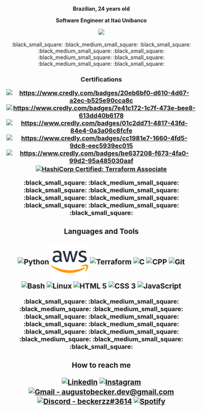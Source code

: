 

<p align="center">  <strong> Brazilian, 24 years old </strong> </p>
<p align="center">  <strong> Software Engineer at Itaú Unibanco </strong> </p>

<p align="center"><a href="https://www.42sp.org.br/" target="_blank"><img src="https://img.shields.io/static/v1?label=&message=SP&color=000&style=for-the-badge&logo=42""></a></p>

<p align="center"> 
          :black_small_square: 	:black_medium_small_square:
          :black_small_square: 	:black_medium_small_square:
          :black_small_square: 	:black_medium_small_square:
          :black_small_square: 	:black_medium_small_square:
          :black_small_square:
</p>      

<h3 align="center"> <strong>Certifications</strong></p>
<div align="center" style="display: inline_block">

<div align="center" style="display: inline_block">
            <a href="https://www.credly.com/badges/20eb6bf0-d610-4d67-a2ec-b525e90cca8c" target="_blank"> <img align="center" alt="https://www.credly.com/badges/20eb6bf0-d610-4d67-a2ec-b525e90cca8c"  height="80" src="https://github.com/user-attachments/assets/d6c3607a-6e7c-4826-94cd-117e5faa57a8"> </a>
            <a href="https://www.credly.com/badges/7e41c172-1c7f-473e-bee8-613dd40b6178" target="_blank"> <img align="center" alt="https://www.credly.com/badges/7e41c172-1c7f-473e-bee8-613dd40b6178"  height="80" src="https://github.com/user-attachments/assets/63254f01-b636-40f2-b482-41d13c634581"> </a>
            <a href="https://www.credly.com/badges/01c2dd71-4817-43fd-84e4-0a3a06c8fcfe" target="_blank"> <img align="center" alt="https://www.credly.com/badges/01c2dd71-4817-43fd-84e4-0a3a06c8fcfe"  height="80" src="https://github.com/user-attachments/assets/ea1db0df-d1bc-4349-9d0c-b65214921202"> </a> 
          <a href="https://www.credly.com/badges/cc1981e7-1660-4fd5-9dc8-eec5939ec015" target="_blank"> <img align="center" alt="https://www.credly.com/badges/cc1981e7-1660-4fd5-9dc8-eec5939ec015"  height="80" src="https://github.com/user-attachments/assets/b5840e1e-c34c-4386-9f30-f231db1666cb"> </a>
          <a href="https://www.credly.com/badges/be637208-f673-4fa0-99d2-95a485030aaf" target="_blank"> <img align="center" alt="https://www.credly.com/badges/be637208-f673-4fa0-99d2-95a485030aaf"  height="80" src="https://github.com/user-attachments/assets/797af6e0-965a-458f-9f46-1de6a2390d84"> </a>
          <a href="https://www.credly.com/badges/04f87185-a359-46cf-bd8b-444c4abb42e5" target="_blank"> <img align="center" alt="HashiCorp Certified: Terraform Associate"  height="80" src="https://github.com/user-attachments/assets/f92841d1-dd2d-48c4-bd4f-78d674d08fec"> </a>

<p align="center"> 
          :black_small_square: 	:black_medium_small_square:
          :black_small_square: 	:black_medium_small_square:
          :black_small_square: 	:black_medium_small_square:
          :black_small_square: 	:black_medium_small_square:
          :black_small_square:
</p>      

<div style="display: inline_block" align="center">

<h3 align="center"> <strong>Languages and Tools</strong></p>
          
<img align="center" alt="Python" height="100" src="https://cdn.jsdelivr.net/gh/devicons/devicon/icons/python/python-plain.svg">
<img align="center" alt="AWS" height="100" src="https://github.com/devicons/devicon/blob/v2.15.1/icons/amazonwebservices/amazonwebservices-original-wordmark.svg">
<img align="center" alt="Terraform" height="80" src="https://cdn.jsdelivr.net/gh/devicons/devicon/icons/terraform/terraform-original.svg">
<img align="center" alt="C" height="80" src="https://cdn.jsdelivr.net/gh/devicons/devicon/icons/c/c-plain.svg">
<img align="center" alt="CPP" height="70" src="https://cdn.jsdelivr.net/gh/devicons/devicon/icons/cplusplus/cplusplus-plain.svg">
<img align="center" alt="Git" height="60" src="https://cdn.jsdelivr.net/gh/devicons/devicon/icons/git/git-plain.svg">
<img align="center" alt="Bash" height="60" src="https://cdn.jsdelivr.net/gh/devicons/devicon/icons/bash/bash-plain.svg">
<img align="center" alt="Linux" height="50" src="https://cdn.jsdelivr.net/gh/devicons/devicon/icons/linux/linux-plain.svg">
<img align="center" alt="HTML 5" height="50" src="https://cdn.jsdelivr.net/gh/devicons/devicon/icons/html5/html5-plain-wordmark.svg">
<img align="center" alt="CSS 3" height="50" src="https://cdn.jsdelivr.net/gh/devicons/devicon/icons/css3/css3-plain-wordmark.svg">
<img align="center" alt="JavaScript" height="50" src="https://cdn.jsdelivr.net/gh/devicons/devicon/icons/javascript/javascript-plain.svg">

</div>

<p align="center"> 
          :black_small_square: 	:black_medium_small_square:
          :black_medium_square: 	:black_medium_small_square:
          :black_small_square: 	:black_medium_small_square:
          :black_small_square: 	:black_medium_small_square:
          :black_small_square: 	:black_medium_small_square:
          :black_medium_square: 	:black_medium_small_square: 
          :black_small_square:
</p>

<div style="display: inline_block" align="center">

<h3 align="center"> <strong>How to reach me</strong></p>          
          
<a href="https://www.linkedin.com/in/augusto-becker/" target="_blank"><img align="center" alt="LinkedIn" height="40" src="https://user-images.githubusercontent.com/81205527/157161849-01a9df02-bf32-45be-add4-122bc40b48cf.png"></a>
<a href="https://www.instagram.com/augusto.becker/" target="_blank"><img align="center" alt="Instagram" height="40" src="https://user-images.githubusercontent.com/81205527/157161841-19ec3ab2-2c8f-4ec0-8b9d-3cd885256098.png"></a>
<a href = "mailto:augustobecker.dev@gmail.com"> <img align="center" alt="Gmail - augustobecker.dev@gmail.com" height="40" src="https://user-images.githubusercontent.com/81205527/157161831-eb9dffee-404b-4ffe-b0af-34671219f7fb.png"></a>
<a href="https://discord.gg/3kxYkBRxUy" target="_blank"><img align="center" alt="Discord - beckerzz#3614" height="40" src="https://user-images.githubusercontent.com/81205527/157161820-de88dc63-61a3-4c9f-9445-07ac98bf0bc2.png"></a>
<a href="https://open.spotify.com/user/31oh3ig6h5rps5q7bpf53jyivwea" target="_blank"><img align="center" alt="Spotify" height="40" src="https://user-images.githubusercontent.com/81205527/157161835-9a3440d6-b4bd-4644-82ae-e82d9f103a0e.png"></a>   
  
</div>
